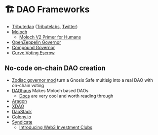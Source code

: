 # 🏗️ DAO Frameworks

- [Tributedao](https://tributedao.com/) ([Tributelabs](https://tributelabs.xyz/), [Twitter](https://twitter.com/TributeLabsXYZ))
- [Moloch](https://github.com/HausDAO/Molochv2.1)
	- [Moloch V2 Primer for Humans](https://medium.com/raid-guild/moloch-evolved-v2-primer-25c9cdeab455)
- [OpenZeppelin Governor](https://docs.openzeppelin.com/contracts/4.x/api/governance#governor)
- [Compound Governor](https://docs.compound.finance/v2/governance/)
- [Curve Voting Escrow](https://resources.curve.fi/governance/vote-locking-boost)

## No-code on-chain DAO creation
- [Zodiac governor mod](https://twitter.com/GnosisGuild/status/1603794129741352960) turn a Gnosis Safe multisig into a real DAO with on-chain voting 
- [DAOhaus](https://daohaus.club/) Makes Moloch based DAOs
	- [Docs](https://daohaus.club/docs/) are very cool and worth reading through
- [Aragon](https://aragon.org/)
- [XDAO](https://www.xdao.app/)
- [DaoStack](https://daostack.io/)
- [Colony.io](https://xdai.colony.io/)
- [Syndicate](https://syndicate.io/)
	- [Introducing Web3 Investment Clubs](https://syndicate.mirror.xyz/4p6a0nKpBYMSxoAfN6KpjcUwJSD2t68Dq7zgoliB4pk)